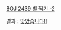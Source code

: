 [BOJ 2439 별 찍기 -2](https://www.acmicpc.net/problem/2439)  

결과 : [맞았습니다!!](https://www.acmicpc.net/source/share/2c1156770373432d96a3494254060dcc)